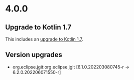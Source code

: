 # 4.0.0

## Upgrade to Kotlin 1.7

This includes an [upgrade to Kotlin 1.7](https://blog.jetbrains.com/kotlin/2022/06/kotlin-1-7-0-released/).

## Version upgrades
 - org.eclipse.jgit:org.eclipse.jgit [6.1.0.202203080745-r -> 6.2.0.202206071550-r]
